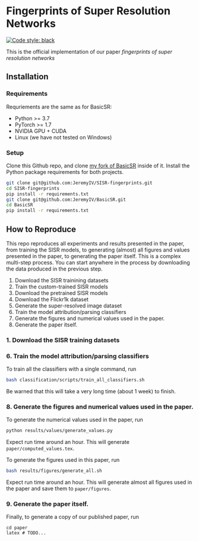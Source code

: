 # Fingerprints of Super Resolution Networks

[![Code style: black](https://img.shields.io/badge/code%20style-black-000000.svg)](https://github.com/psf/black)

This is the official implementation of our paper *fingerprints of super resolution networks*

## Installation

### Requirements
Requriements are the same as for BasicSR:

 * Python >= 3.7
 * PyTorch >= 1.7
 * NVIDIA GPU + CUDA
 * Linux (we have not tested on Windows)

### Setup

Clone this Github repo, and clone [my fork of BasicSR](https://github.com/xinntao/BasicSR) inside of it. Install the Python package requirements for both projects.
    
```bash
git clone git@github.com:JeremyIV/SISR-fingerprints.git
cd SISR-fingerprints
pip install -r requirements.txt
git clone git@github.com:JeremyIV/BasicSR.git
cd BasicSR
pip install -r requirements.txt 
```

## How to Reproduce

This repo reproduces all experiments and results presented in the paper, from training the SISR models, to generating (almost) all figures and values presented in the paper, to generating the paper itself. This is a complex multi-step process. You can start anywhere in the process by downloading the data produced in the previous step.

1. Download the SISR trainining datasets
2. Train the custom-trained SISR models
3. Download the pretrained SISR models
4. Download the Flickr1k dataset
5. Generate the super-resolved image dataset
6. Train the model attribution/parsing classifiers
8. Generate the figures and numerical values used in the paper.
9. Generate the paper itself.

### 1. Download the SISR training datasets

### 6. Train the model attribution/parsing classifiers

To train all the classifiers with a single command, run

```bash
bash classification/scripts/train_all_classifiers.sh
```

Be warned that this will take a very long time (about 1 week) to finish.

### 8. Generate the figures and numerical values used in the paper.

To generate the numerical values used in the paper, run

```bash
python results/values/generate_values.py
```

Expect run time around an hour. This will generate `paper/computed_values.tex`.

To generate the figures used in this paper, run

```bash
bash results/figures/generate_all.sh
```
Expect run time around an hour. This will generate almost all figures used in the paper and save them to `paper/figures`.

### 9. Generate the paper itself.
Finally, to generate a copy of our published paper, run

```
cd paper
latex # TODO...
```